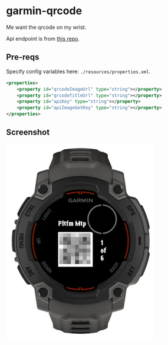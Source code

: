 # garmin-qrcode

Me want the qrcode on my wrist.

Api endpoint is from [this repo](https://github.com/kahnwong/qrcode-api).

## Pre-reqs

Specify config variables here: `./resources/properties.xml`.

```xml
<properties>
    <property id="qrcodeImageUrl" type="string"></property>
    <property id="qrcodeTitleUrl" type="string"></property>
    <property id="apiKey" type="string"></property>
    <property id="apiImageGetKey" type="string"></property>
</properties>
```

## Screenshot

![screenshot](./docs/screenshot.webp)
